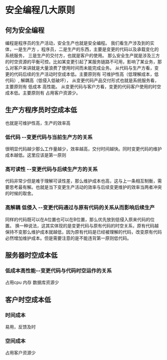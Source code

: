 # 安全编程几大原则
## 何为安全编程
编程是程序员的生产活动，安全生产也就是安全编程。
我们看生产涉及到的实体，一是生产方 ，程序员，二是生产的东西，主要是变更的代码以及承载变化的系统服务， 三是生产的交付方，也就是客户的使用。
那么安全生产就是涉及三方的时空资源的平衡可控。比如某变更引起了某服务链路不可用，影响了某业务，那么对客户来讲就是大量浪费了使用时间而未能完成业务。
从代码与生产方看，变更的代码后续的生产活动时空成本低。主要原则有 可维护性高（低理解成本，低代码）, 解耦高（低侵入低破坏），
从变更代码产品交付形式也就是系统服务看，主要原则有 低成本 高性能。
从变更代码与客户方看，变更的代码客户使用的时空成本低。主要原则有 占用客户资源少。
## 生产方程序员时空成本低
也就是可维护性高，生产的效率高
### 低代码 --变更代码与当前生产方的关系
很明显代码越少那么工作量越少，效率越高，交付时间越快。同时变更代码的维护成本越低。这里应该是第一原则
### 高可读性 --变更代码与后续生产方的关系
代码非常少但是难于理解可读性差，那么维护成本也高，这与上一条相互制衡，需要思考最有解。也就是当下变更生产活动的效率与后续变更维护的效率当两者冲突的时候的取舍。
### 高解耦 低侵入 --变更代码通过与原有代码的关系从而影响后续生产
同样的代码既可以在A位置也可以在B位置，那么优先放到低侵入原来代码的位置。
换一种说法，这其实体现的是变更代码与原有代码的时空关系，原有代码越保持不变那么维护成本就越低，因为原有代码是已经被理解的代码，改变原有代码必然增加维护成本。但是需要注意的是不能违背第一原则低代码。
## 服务器时空成本低
### 低成本高性能--变更代码与代码时空运作的关系
占用cpu 内存 数据库资源少
## 客户时空成本低
### 时间成本
易用，反馈及时
### 空间成本
占用客户资源少

